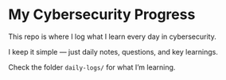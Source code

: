 # My Cybersecurity Progress

This repo is where I log what I learn every day in cybersecurity.

I keep it simple — just daily notes, questions, and key learnings.

Check the folder `daily-logs/` for what I’m learning.
